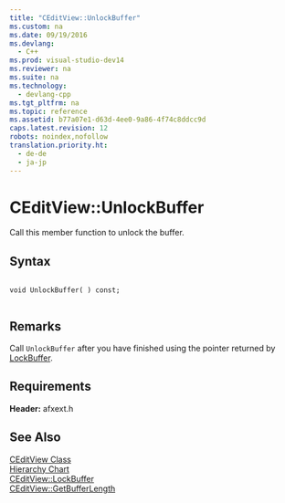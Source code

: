 ```yaml
---
title: "CEditView::UnlockBuffer"
ms.custom: na
ms.date: 09/19/2016
ms.devlang: 
  - C++
ms.prod: visual-studio-dev14
ms.reviewer: na
ms.suite: na
ms.technology: 
  - devlang-cpp
ms.tgt_pltfrm: na
ms.topic: reference
ms.assetid: b77a07e1-d63d-4ee0-9a86-4f74c8ddcc9d
caps.latest.revision: 12
robots: noindex,nofollow
translation.priority.ht: 
  - de-de
  - ja-jp
---
```

# CEditView::UnlockBuffer
Call this member function to unlock the buffer.  
  
## Syntax  
  
```  
  
void UnlockBuffer( ) const;  
  
```  
  
## Remarks  
 Call `UnlockBuffer` after you have finished using the pointer returned by [LockBuffer](../vs140/CEditView--LockBuffer.md).  
  
## Requirements  
 **Header:** afxext.h  
  
## See Also  
 [CEditView Class](../vs140/CEditView-Class.md)   
 [Hierarchy Chart](../vs140/Hierarchy-Chart.md)   
 [CEditView::LockBuffer](../vs140/CEditView--LockBuffer.md)   
 [CEditView::GetBufferLength](../vs140/CEditView--GetBufferLength.md)
